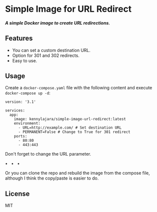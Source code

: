 # Simple Image for URL Redirect

#### _A simple Docker image to create URL redirections._

## Features

- You can set a custom destination URL.
- Option for 301 and 302 redirects.
- Easy to use.

## Usage

Create a `docker-compose.yaml` file with the following content and execute `docker-compose up -d`:

```
version: '3.1'

services:
  app:
    image: kennylajara/simple-image-url-redirect:latest
    environment:
      - URL=http://example.com/ # Set destination URL
      - PERMANENT=False # Change to True for 301 redirect
    ports:
      - 80:80
      - 443:443
```

Don't forget to change the URL parameter.

&bull; &nbsp; &bull; &nbsp; &bull;

Or you can clone the repo and rebuild the image from the compose file, although I think the copy/paste is easier to do.

## License

MIT
